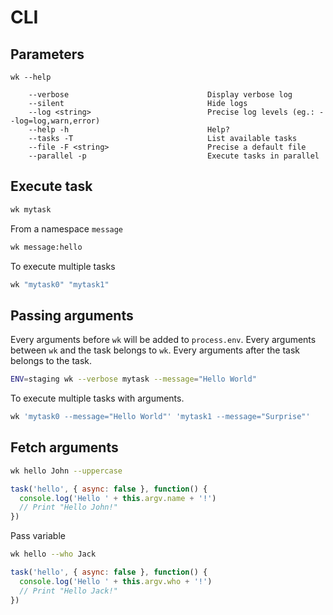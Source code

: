 # CLI

## Parameters

```
wk --help

    --verbose                               Display verbose log
    --silent                                Hide logs
    --log <string>                          Precise log levels (eg.: --log=log,warn,error)
    --help -h                               Help?
    --tasks -T                              List available tasks
    --file -F <string>                      Precise a default file
    --parallel -p                           Execute tasks in parallel
```

## Execute task

```sh
wk mytask
```

From a namespace `message`

```sh
wk message:hello
```

To execute multiple tasks

```sh
wk "mytask0" "mytask1"
```

## Passing arguments

Every arguments before `wk` will be added to `process.env`.
Every arguments between `wk` and the task belongs to `wk`.
Every arguments after the task belongs to the task.

```sh
ENV=staging wk --verbose mytask --message="Hello World"
```

To execute multiple tasks with arguments.

```sh
wk 'mytask0 --message="Hello World"' 'mytask1 --message="Surprise"'
```

## Fetch arguments

```sh
wk hello John --uppercase
```

```js
task('hello', { async: false }, function() {
  console.log('Hello ' + this.argv.name + '!')
  // Print "Hello John!"
})
```

Pass variable

```sh
wk hello --who Jack
```

```js
task('hello', { async: false }, function() {
  console.log('Hello ' + this.argv.who + '!')
  // Print "Hello Jack!"
})
```